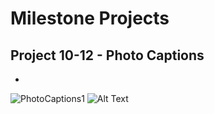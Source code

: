 # Milestone Projects


## Project 10-12 - Photo Captions

*
![PhotoCaptions1](https://media.giphy.com/media/v1.Y2lkPTc5MGI3NjExY2d4ZmgyZGVrOHRta2dhaTl1NzE4aXg2aDE2bGhsamg2aTBqdmRobSZlcD12MV9pbnRlcm5hbF9naWZfYnlfaWQmY3Q9Zw/6CfoXUHxonWmKyToIL/giphy.gif) ![Alt Text](https://media.giphy.com/media/v1.Y2lkPTc5MGI3NjExNDVoYzY0ZWE3N2tkM3MwN2U5bHRnNWJzdm9wdWRsZmNpdzh5Y3kwaiZlcD12MV9pbnRlcm5hbF9naWZfYnlfaWQmY3Q9Zw/XaFyKvlqQaH7xzHclR/giphy.gif)
